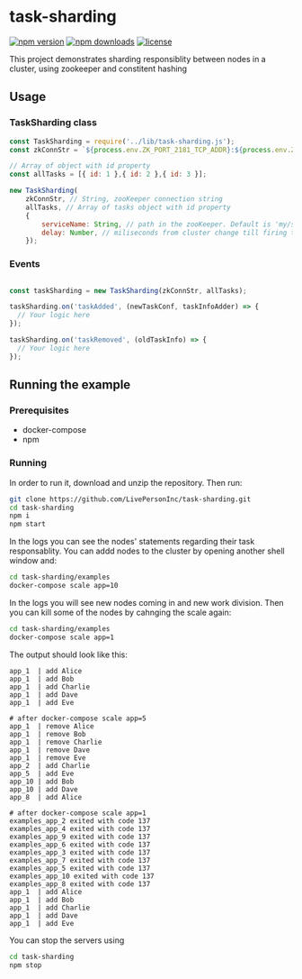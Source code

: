 # task-sharding

[![npm version](https://img.shields.io/npm/v/task-sharding.svg)](https://www.npmjs.com/package/task-sharding)
[![npm downloads](https://img.shields.io/npm/dm/task-sharding.svg)](https://www.npmjs.com/package/task-sharding)
[![license](https://img.shields.io/npm/l/task-sharding.svg)](LICENSE)

This project demonstrates sharding responsiblity between nodes in a cluster, using zookeeper and constitent hashing

## Usage

### TaskSharding class

```js
const TaskSharding = require('../lib/task-sharding.js');
const zkConnStr = `${process.env.ZK_PORT_2181_TCP_ADDR}:${process.env.ZK_PORT_2181_TCP_PORT}`;

// Array of object with id property
const allTasks = [{ id: 1 },{ id: 2 },{ id: 3 }];

new TaskSharding(
	zkConnStr, // String, zooKeeper connection string
	allTasks, // Array of tasks object with id property
	{
		serviceName: String, // path in the zooKeeper. Default is 'my/service/name/v1'.
		delay: Number, // miliseconds from cluster change till firing the 'taskAdded','taskRemoved'. Default is 1000.
	});

```

### Events

```js

const taskSharding = new TaskSharding(zkConnStr, allTasks);

taskSharding.on('taskAdded', (newTaskConf, taskInfoAdder) => {
  // Your logic here
});

taskSharding.on('taskRemoved', (oldTaskInfo) => {
  // Your logic here
});
```

## Running the example

### Prerequisites

* docker-compose
* npm

### Running

In order to run it, download and unzip the repository. Then run:

```sh
git clone https://github.com/LivePersonInc/task-sharding.git
cd task-sharding
npm i
npm start
```
In the logs you can see the nodes' statements regarding their task responsablity.
You can addd nodes to the cluster by opening another shell window and:

```sh
cd task-sharding/examples
docker-compose scale app=10
```

In the logs you will see new nodes coming in and new work division. Then you can kill some of the nodes by cahnging the scale again:
```sh
cd task-sharding/examples
docker-compose scale app=1
```
The output should look like this:

```
app_1  | add Alice
app_1  | add Bob
app_1  | add Charlie
app_1  | add Dave
app_1  | add Eve

# after docker-compose scale app=5
app_1  | remove Alice
app_1  | remove Bob
app_1  | remove Charlie
app_1  | remove Dave
app_1  | remove Eve
app_2  | add Charlie
app_5  | add Eve
app_10 | add Bob
app_10 | add Dave
app_8  | add Alice

# after docker-compose scale app=1
examples_app_2 exited with code 137
examples_app_4 exited with code 137
examples_app_9 exited with code 137
examples_app_6 exited with code 137
examples_app_3 exited with code 137
examples_app_7 exited with code 137
examples_app_5 exited with code 137
examples_app_10 exited with code 137
examples_app_8 exited with code 137
app_1  | add Alice
app_1  | add Bob
app_1  | add Charlie
app_1  | add Dave
app_1  | add Eve
```

You can stop the servers using
```sh
cd task-sharding
npm stop
```
